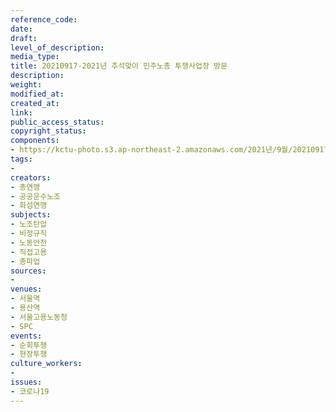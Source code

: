 ```yaml
---
reference_code: 
date: 
draft: 
level_of_description: 
media_type: 
title: 20210917-2021년 추석맞이 민주노총 투쟁사업장 방문
description: 
weight: 
modified_at: 
created_at: 
link: 
public_access_status: 
copyright_status: 
components:
- https://kctu-photo.s3.ap-northeast-2.amazonaws.com/2021년/9월/20210917-2021년+추석맞이+민주노총+투쟁사업장+방문/_1D26416.jpg
tags:
- 
creators:
- 총연맹
- 공공운수노조
- 화섬연맹
subjects:
- 노조탄압
- 비정규직
- 노동안전
- 직접고용
- 총파업
sources:
- 
venues:
- 서울역
- 용산역
- 서울고용노동청
- SPC
events:
- 순회투쟁
- 현장투쟁
culture_workers:
- 
issues:
- 코로나19
---
```

